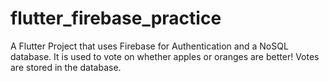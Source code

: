 # flutter_firebase_practice

A Flutter Project that uses Firebase for Authentication and a NoSQL database. 
It is used to vote on whether apples or oranges are better!
Votes are stored in the database. 
